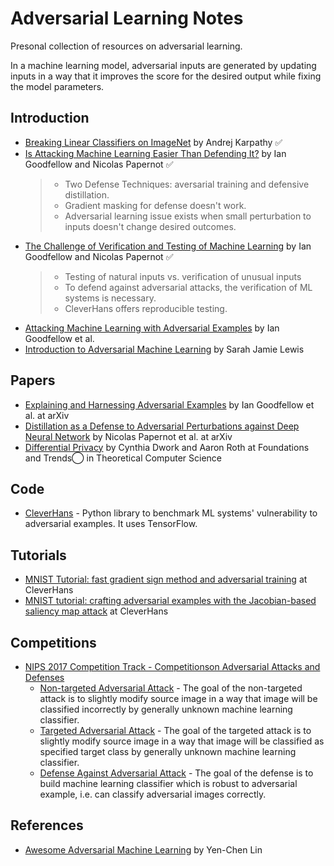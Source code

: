 # Adversarial Learning Notes
Presonal collection of resources on adversarial learning.

In a machine learning model, adversarial inputs are generated by updating inputs in a way that it improves the score for the desired output while fixing the model parameters.

## Introduction
* [Breaking Linear Classifiers on ImageNet](http://karpathy.github.io/2015/03/30/breaking-convnets) by Andrej Karpathy :white_check_mark:
* [Is Attacking Machine Learning Easier Than Defending It?](http://www.cleverhans.io/security/privacy/ml/2017/02/15/why-attacking-machine-learning-is-easier-than-defending-it.html) by Ian Goodfellow and Nicolas Papernot :white_check_mark:
  > * Two Defense Techniques: aversarial training and defensive distillation.
  > * Gradient masking for defense doesn't work.
  > * Adversarial learning issue exists when small perturbation to inputs doesn't change desired outcomes.
* [The Challenge of Verification and Testing of Machine Learning](http://www.cleverhans.io/security/privacy/ml/2017/06/14/verification.html) by Ian Goodfellow and Nicolas Papernot :white_check_mark:
  > * Testing of natural inputs vs. verification of unusual inputs
  > * To defend against adversarial attacks, the verification of ML systems is necessary.
  > * CleverHans offers reproducible testing.
* [Attacking Machine Learning with Adversarial Examples](https://blog.openai.com/adversarial-example-research/) by Ian Goodfellow et al.
* [Introduction to Adversarial Machine Learning](https://mascherari.press/introduction-to-adversarial-machine-learning/) by Sarah Jamie Lewis

## Papers
* [Explaining and Harnessing Adversarial Examples](https://arxiv.org/abs/1412.6572) by Ian Goodfellow et al. at arXiv
* [Distillation as a Defense to Adversarial Perturbations against Deep Neural Network](https://arxiv.org/abs/1511.04508) by Nicolas Papernot et al. at arXiv
* [Differential Privacy](https://www.cis.upenn.edu/~aaroth/Papers/privacybook.pdf) by Cynthia Dwork and Aaron Roth at Foundations and Trends⃝ in Theoretical Computer Science

## Code
* [CleverHans](https://github.com/tensorflow/cleverhans) - Python library to benchmark ML systems' vulnerability to adversarial examples. It uses TensorFlow.

## Tutorials
* [MNIST Tutorial: fast gradient sign method and adversarial training](https://github.com/tensorflow/cleverhans/blob/master/tutorials/mnist_tutorial_keras_tf.md) at CleverHans 
* [MNIST tutorial: crafting adversarial examples with the Jacobian-based saliency map attack](https://github.com/tensorflow/cleverhans/blob/master/tutorials/mnist_tutorial_jsma.md) at CleverHans

## Competitions
* [NIPS 2017 Competition Track - Competitionson Adversarial Attacks and Defenses](https://nips.cc/Conferences/2017/CompetitionTrack)
  * [Non-targeted Adversarial Attack](https://www.kaggle.com/c/nips-2017-non-targeted-adversarial-attack) - The goal of the non-targeted attack is to slightly modify source image in a way that image will be classified incorrectly by generally unknown machine learning classifier.
  * [Targeted Adversarial Attack](https://www.kaggle.com/c/nips-2017-targeted-adversarial-attack) - The goal of the targeted attack is to slightly modify source image in a way that image will be classified as specified target class by generally unknown machine learning classifier.
  * [Defense Against Adversarial Attack](https://www.kaggle.com/c/nips-2017-defense-against-adversarial-attack) - The goal of the defense is to build machine learning classifier which is robust to adversarial example, i.e. can classify adversarial images correctly.

## References
* [Awesome Adversarial Machine Learning](https://github.com/yenchenlin/awesome-adversarial-machine-learning) by Yen-Chen Lin

